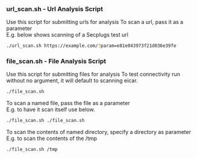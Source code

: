 ### url_scan.sh - Url Analysis Script
Use this script for submitting urls for analysis
To scan a url, pass it as a parameter  
E.g. below shows scanning of a Secplugs test url
```sh
./url_scan.sh https://example.com/?param=e81e043973f21d036e39fe
```
### file_scan.sh - File Analysis Script
Use this script for submitting files for analysis
To test connectivity run without no argument, it will default to scanning eicar.  
```sh
./file_scan.sh
```
To scan a named file, pass the file as a parameter  
E.g. to have it scan itself use below.
```sh
./file_scan.sh ./file_scan.sh
```
To scan the contents of named directory, specify a directory as parameter
E.g. to scan the contents of the /tmp
```sh
./file_scan.sh /tmp
```
